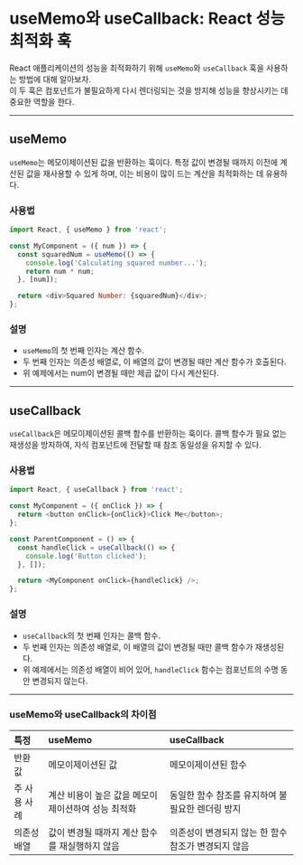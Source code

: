 # useMemo와 useCallback: React 성능 최적화 훅

React 애플리케이션의 성능을 최적화하기 위해 `useMemo`와 `useCallback` 훅을 사용하는 방법에 대해 알아보자.  
이 두 훅은 컴포넌트가 불필요하게 다시 렌더링되는 것을 방지해 성능을 향상시키는 데 중요한 역할을 한다.

---

## useMemo

`useMemo`는 메모이제이션된 값을 반환하는 훅이다. 
특정 값이 변경될 때까지 이전에 계산된 값을 재사용할 수 있게 하며, 이는 비용이 많이 드는 계산을 최적화하는 데 유용하다.

### 사용법

```javascript
import React, { useMemo } from 'react';

const MyComponent = ({ num }) => {
  const squaredNum = useMemo(() => {
    console.log('Calculating squared number...');
    return num * num;
  }, [num]);

  return <div>Squared Number: {squaredNum}</div>;
};
```
### 설명
- `useMemo`의 첫 번째 인자는 계산 함수.
- 두 번째 인자는 의존성 배열로, 이 배열의 값이 변경될 때만 계산 함수가 호출된다.
- 위 예제에서는 num이 변경될 때만 제곱 값이 다시 계산된다.

---

## useCallback
`useCallback`은 메모이제이션된 콜백 함수를 반환하는 훅이다. 
콜백 함수가 필요 없는 재생성을 방지하여, 자식 컴포넌트에 전달할 때 참조 동일성을 유지할 수 있다.

### 사용법

```javascript
import React, { useCallback } from 'react';

const MyComponent = ({ onClick }) => {
  return <button onClick={onClick}>Click Me</button>;
};

const ParentComponent = () => {
  const handleClick = useCallback(() => {
    console.log('Button clicked');
  }, []);

  return <MyComponent onClick={handleClick} />;
};

```
### 설명
- `useCallback`의 첫 번째 인자는 콜백 함수.
- 두 번째 인자는 의존성 배열로, 이 배열의 값이 변경될 때만 콜백 함수가 재생성된다.
- 위 예제에서는 의존성 배열이 비어 있어, `handleClick` 함수는 컴포넌트의 수명 동안 변경되지 않는다.

---

### useMemo와 useCallback의 차이점
|특정|useMemo|useCallback|
|:---|:---|:---|
|반환 값|메모이제이션된 값|메모이제이션된 함수|
|주 사용 사례|계산 비용이 높은 값을 메모이제이션하여 성능 최적화|동일한 함수 참조를 유지하여 불필요한 렌더링 방지|
|의존성 배열|값이 변경될 때까지 계산 함수를 재실행하지 않음|의존성이 변경되지 않는 한 함수 참조가 변경되지 않음|